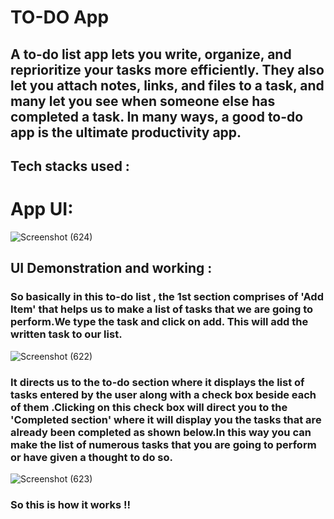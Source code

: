# TO-DO App 
## A to-do list app lets you write, organize, and reprioritize your tasks more efficiently. They also let you attach notes, links, and files to a task, and many let you see when someone else has completed a task. In many ways, a good to-do app is the ultimate productivity app.

## Tech stacks used : 

# App UI:
![Screenshot (624)](https://user-images.githubusercontent.com/76861726/157120018-e4274618-3911-4e4e-aca8-60b6fd7e0e93.png)

## UI Demonstration and working :
### So basically in this to-do list , the 1st section comprises of 'Add Item' that helps us to make a list of tasks that we are going to perform.We type the task and click on add. This will add the written task to our list.


![Screenshot (622)](https://user-images.githubusercontent.com/76861726/157120403-99e35c0a-d184-4433-a74a-28458534fcf0.png)

### It directs us to the to-do section where it displays the list of tasks entered by the user along with a check box beside each of them .Clicking on this check box will direct you to the 'Completed section' where it will display you the tasks that are already been completed as shown below.In this way you can make the list of numerous tasks that you are going to perform or have given a thought to do so.

![Screenshot (623)](https://user-images.githubusercontent.com/76861726/157120719-c424516c-af73-4ace-a5b6-2e1d60626f99.png)

### So this is how it works !!
